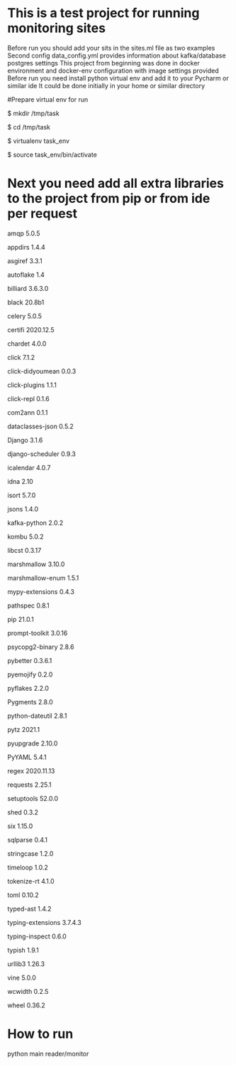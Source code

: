 # This is a test project for running monitoring sites

Before run you should add your sits in the sites.ml file as two examples
Second config data_config.yml provides information about kafka/database postgres settings
This project from beginning was done in docker environment and docker-env configuration with image settings provided
Before run you need install python virtual env and add it to your Pycharm or similar ide
It could be done initially in your home or similar directory

#Prepare virtual env for run

$ mkdir /tmp/task

$ cd /tmp/task

$ virtualenv task_env

$ source task_env/bin/activate

# Next you need add all extra libraries to the project from pip or from ide per request
amqp              5.0.5

appdirs           1.4.4

asgiref           3.3.1

autoflake         1.4

billiard          3.6.3.0

black             20.8b1

celery            5.0.5

certifi           2020.12.5

chardet           4.0.0

click             7.1.2

click-didyoumean  0.0.3

click-plugins     1.1.1

click-repl        0.1.6

com2ann           0.1.1

dataclasses-json  0.5.2

Django            3.1.6

django-scheduler  0.9.3

icalendar         4.0.7

idna              2.10

isort             5.7.0

jsons             1.4.0

kafka-python      2.0.2

kombu             5.0.2

libcst            0.3.17

marshmallow       3.10.0

marshmallow-enum  1.5.1

mypy-extensions   0.4.3

pathspec          0.8.1

pip               21.0.1

prompt-toolkit    3.0.16

psycopg2-binary   2.8.6

pybetter          0.3.6.1

pyemojify         0.2.0

pyflakes          2.2.0

Pygments          2.8.0

python-dateutil   2.8.1

pytz              2021.1

pyupgrade         2.10.0

PyYAML            5.4.1

regex             2020.11.13

requests          2.25.1

setuptools        52.0.0

shed              0.3.2

six               1.15.0

sqlparse          0.4.1

stringcase        1.2.0

timeloop          1.0.2

tokenize-rt       4.1.0

toml              0.10.2

typed-ast         1.4.2

typing-extensions 3.7.4.3

typing-inspect    0.6.0

typish            1.9.1

urllib3           1.26.3

vine              5.0.0

wcwidth           0.2.5

wheel             0.36.2

# How to run

python main reader/monitor

